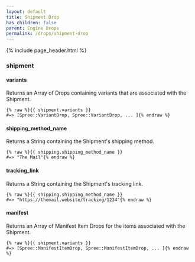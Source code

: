 ```yaml
---
layout: default
title: Shipment Drop
has_children: false
parent: Engine Drops
permalink: /drops/shipment-drop
---
```


{% include page_header.html %}

### shipment

#### variants

Returns an Array of Drops containing variants that are associated with the
Shipment.

```liquid
{% raw %}{{ shipment.variants }}
#=> [Spree::VariantDrop, Spree::VariantDrop, ... ]{% endraw %}
```

#### shipping_method_name

Returns a String containing the Shipment's shipping method.

```liquid
{% raw %}{{ shipping.shipping_method_name }}
#=> "The Mail"{% endraw %}
```

#### tracking_link

Returns a String containing the Shipment's tracking link.

```liquid
{% raw %}{{ shipping.shipping_method_name }}
#=> "https://themail.website/tracking/1234"{% endraw %}
```

#### manifest

Returns an Array of Manifest Item Drops for the items associated with the
Shipment.

```liquid
{% raw %}{{ shipment.variants }}
#=> [Spree::ManifestItemDrop, Spree::ManifestItemDrop, ... ]{% endraw %}
```
